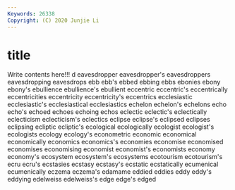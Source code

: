 ```yaml
---
Keywords: 26338
Copyright: (C) 2020 Junjie Li
---
```


# title

Write contents here!!!
d 
eavesdropper 
eavesdropper's
eavesdroppers 
eavesdropping 
eavesdrops 
ebb 
ebb's 
ebbed 
ebbing 
ebbs 
ebonies 
ebony
ebony's 
ebullience 
ebullience's 
ebullient 
eccentric 
eccentric's 
eccentrically 
eccentricities 
eccentricity 
eccentricity's
eccentrics 
ecclesiastic 
ecclesiastic's 
ecclesiastical 
ecclesiastics 
echelon 
echelon's 
echelons 
echo 
echo's
echoed 
echoes 
echoing 
echos 
eclectic 
eclectic's 
eclectically 
eclecticism 
eclecticism's 
eclectics
eclipse 
eclipse's 
eclipsed 
eclipses 
eclipsing 
ecliptic 
ecliptic's 
ecological 
ecologically 
ecologist
ecologist's 
ecologists 
ecology 
ecology's 
econometric 
economic 
economical 
economically 
economics 
economics's
economies 
economise 
economised 
economises 
economising 
economist 
economist's 
economists 
economy 
economy's
ecosystem 
ecosystem's 
ecosystems 
ecotourism 
ecotourism's 
ecru 
ecru's 
ecstasies 
ecstasy 
ecstasy's
ecstatic 
ecstatically 
ecumenical 
ecumenically 
eczema 
eczema's 
edamame 
eddied 
eddies 
eddy
eddy's 
eddying 
edelweiss 
edelweiss's 
edge 
edge's 
edged 
